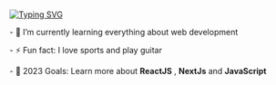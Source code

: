 ### <!-- <p align="center"><a href="https://git.io/typing-svg"><img src="https://readme-typing-svg.herokuapp.com?font=Montserrat&pause=1000&width=435&lines=Hey+there!+" alt="Typing SVG" /></a></p> -->
<a href="https://git.io/typing-svg"><img src="https://readme-typing-svg.demolab.com?font=Fira+Code&weight=500&size=25&duration=1000&pause=100&color=294B2B&background=FFFFFF00&vCenter=true&width=700&height=100&lines=I+'m+frontent+developer!!!;React%2Cnex-js%2Chtml%2Ccss%2Csass;Sog'+bo'lasla+!!!!!!!!!!!!!!!!!!!!!!!!!!!!!!!!!!!!!!!!!!" alt="Typing SVG" /></a>

<p> - 🌱 I’m currently learning everything about web development </p>
<p> - ⚡ Fun fact: I love sports and play guitar </p>
<p> - 🥅 2023 Goals: Learn more about <b>ReactJS</b> , <b>NextJs</b> and <b>JavaScript</b> </p>

<!--   ![](https://readme-typing-svg.herokuapp.com?font=Montserrat&color=coral&lines=I'm+a+Frontend+Developer;I'm+a+JavaScript+Developer;I'm+a+React+JS+Developer) -->

<!-- <p align="center"> <img src="https://github.com/scoderr/scoderr/blob/main/github-gif.gif" alt="gif" width="500" height="auto"> </p> -->

<!--
**scroll-off/scroll-off** is a ✨ _special_ ✨ repository because its `README.md` (this file) appears on your GitHub profile.




Here are some ideas to get you started:

- 🔭 I’m currently working on ...
- 🌱 I’m currently learning ...
- 👯 I’m looking to collaborate on ...
- 🤔 I’m looking for help with ...
- 💬 Ask me about ...
- 📫 How to reach me: ...
- 😄 Pronouns: ...
- ⚡ Fun fact: ...
-->
